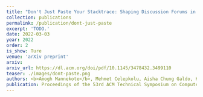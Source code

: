 ```yaml
---
title: "Don't Just Paste Your Stacktrace: Shaping Discussion Forums in Introductory CS Courses"
collection: publications
permalink: /publication/dont-just-paste
excerpt: 'TODO.'
date: 2022-03-03
year: 2022
order: 2
is_show: Ture
venue: 'arXiv preprint'
arxiv:
arxiv_url: https://dl.acm.org/doi/pdf/10.1145/3478432.3499110
teaser: ./images/dont-paste.png
authors: <b>Amogh Mannekote</b>, Mehmet Celepkolu, Aisha Chung Galdo, Kristy Elizabeth Boyer, Maya Israel, Sarah Heckman, Kristin Stephens-Martinez
publication: Proceedings of the 53rd ACM Technical Symposium on Computer Science Education
---
```


<!-- This paper is about the number 3. The number 4 is left for future work. -->

<!-- [Download paper here](http://academicpages.github.io/files/paper3.pdf) -->
